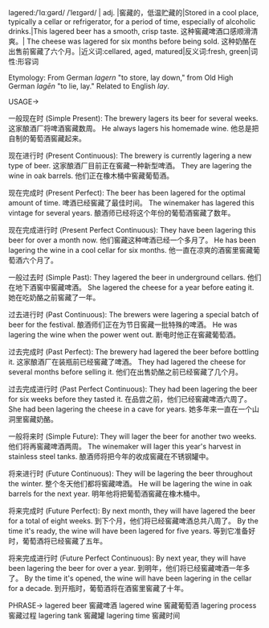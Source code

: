 lagered:/ˈlɑːɡərd/ /ˈleɪɡərd/ | adj. |窖藏的，低温贮藏的|Stored in a cool place, typically a cellar or refrigerator, for a period of time, especially of alcoholic drinks.|This lagered beer has a smooth, crisp taste.  这种窖藏啤酒口感顺滑清爽。| The cheese was lagered for six months before being sold.  这种奶酪在出售前窖藏了六个月。|近义词:cellared, aged, matured|反义词:fresh, green|词性:形容词

Etymology: From German *lagern* "to store, lay down," from Old High German *lagēn* "to lie, lay." Related to English *lay*.

USAGE->

一般现在时 (Simple Present):
The brewery lagers its beer for several weeks. 这家酿酒厂将啤酒窖藏数周。
He always lagers his homemade wine. 他总是把自制的葡萄酒窖藏起来。


现在进行时 (Present Continuous):
The brewery is currently lagering a new type of beer.  这家酿酒厂目前正在窖藏一种新型啤酒。
They are lagering the wine in oak barrels.  他们正在橡木桶中窖藏葡萄酒。


现在完成时 (Present Perfect):
The beer has been lagered for the optimal amount of time. 啤酒已经窖藏了最佳时间。
The winemaker has lagered this vintage for several years. 酿酒师已经将这个年份的葡萄酒窖藏了数年。


现在完成进行时 (Present Perfect Continuous):
They have been lagering this beer for over a month now. 他们窖藏这种啤酒已经一个多月了。
He has been lagering the wine in a cool cellar for six months. 他一直在凉爽的酒窖里窖藏葡萄酒六个月了。


一般过去时 (Simple Past):
They lagered the beer in underground cellars. 他们在地下酒窖中窖藏啤酒。
She lagered the cheese for a year before eating it.  她在吃奶酪之前窖藏了一年。


过去进行时 (Past Continuous):
The brewers were lagering a special batch of beer for the festival.  酿酒师们正在为节日窖藏一批特殊的啤酒。
He was lagering the wine when the power went out.  断电时他正在窖藏葡萄酒。


过去完成时 (Past Perfect):
The brewery had lagered the beer before bottling it.  这家酿酒厂在装瓶前已经窖藏了啤酒。
They had lagered the cheese for several months before selling it. 他们在出售奶酪之前已经窖藏了几个月。


过去完成进行时 (Past Perfect Continuous):
They had been lagering the beer for six weeks before they tasted it.  在品尝之前，他们已经窖藏啤酒六周了。
She had been lagering the cheese in a cave for years.  她多年来一直在一个山洞里窖藏奶酪。


一般将来时 (Simple Future):
They will lager the beer for another two weeks. 他们将再窖藏啤酒两周。
The winemaker will lager this year's harvest in stainless steel tanks. 酿酒师将把今年的收成窖藏在不锈钢罐中。


将来进行时 (Future Continuous):
They will be lagering the beer throughout the winter. 整个冬天他们都将窖藏啤酒。
He will be lagering the wine in oak barrels for the next year. 明年他将把葡萄酒窖藏在橡木桶中。


将来完成时 (Future Perfect):
By next month, they will have lagered the beer for a total of eight weeks. 到下个月，他们将已经窖藏啤酒总共八周了。
By the time it's ready, the wine will have been lagered for five years. 等到它准备好时，葡萄酒将已经窖藏了五年。


将来完成进行时 (Future Perfect Continuous):
By next year, they will have been lagering the beer for over a year. 到明年，他们将已经窖藏啤酒一年多了。
By the time it's opened, the wine will have been lagering in the cellar for a decade. 到开瓶时，葡萄酒将在酒窖里窖藏了十年。


PHRASE->
lagered beer  窖藏啤酒
lagered wine  窖藏葡萄酒
lagering process 窖藏过程
lagering tank 窖藏罐
lagering time 窖藏时间
